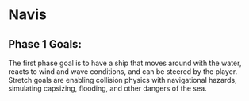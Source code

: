 # Navis

## Phase 1 Goals:

The first phase goal is to have a ship that moves around with the water, reacts to wind and wave conditions, and can be steered by the player. Stretch goals are enabling collision physics with navigational hazards, simulating capsizing, flooding, and other dangers of the sea.
